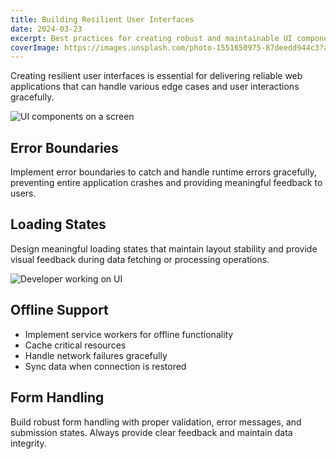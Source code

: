 ```yaml
---
title: Building Resilient User Interfaces
date: 2024-03-23
excerpt: Best practices for creating robust and maintainable UI components.
coverImage: https://images.unsplash.com/photo-1551650975-87deedd944c3?auto=format&fit=crop&q=80&w=2000
---
```


Creating resilient user interfaces is essential for delivering reliable web applications that can handle various edge cases and user interactions gracefully.

![UI components on a screen](https://images.unsplash.com/photo-1555949963-ff9fe0c870eb?auto=format&fit=crop&q=80&w=1000)

## Error Boundaries

Implement error boundaries to catch and handle runtime errors gracefully, preventing entire application crashes and providing meaningful feedback to users.

## Loading States

Design meaningful loading states that maintain layout stability and provide visual feedback during data fetching or processing operations.

![Developer working on UI](https://images.unsplash.com/photo-1559028012-481c04fa702d?auto=format&fit=crop&q=80&w=1000)

## Offline Support

* Implement service workers for offline functionality
* Cache critical resources
* Handle network failures gracefully
* Sync data when connection is restored

## Form Handling

Build robust form handling with proper validation, error messages, and submission states. Always provide clear feedback and maintain data integrity.